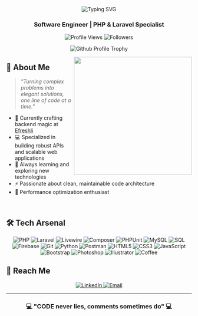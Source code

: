 <div align="center">
  <img src="https://readme-typing-svg.herokuapp.com?font=Ubuntu&weight=900&size=35&pause=1000&center=true&vCenter=true&random=false&width=500&height=70&lines=%F0%9F%94%A5+Ahmed+Ali+%7C+%22CODE%22+%F0%9F%94%A5;Backend+Developer&color=4F94EF" alt="Typing SVG" />
</div>

<h3 align="center">
  Software Engineer | PHP &amp; Laravel Specialist
</h3>

<p align="center">
  <img src="https://komarev.com/ghpvc/?username=thecodezz&label=Profile%20views&color=00AEFF&style=for-the-badge" alt="Profile Views" />
  <img src="https://img.shields.io/github/followers/thecodezz?label=Followers&style=for-the-badge&color=00AEFF" alt="Followers" />
</p>

<p align="center">
<img src="https://github-profile-trophy.vercel.app/?username=thecodezz&theme=nord&margin-w=15" alt="Github Profile Trophy" />
</p>

<img align="right" src="https://media3.giphy.com/media/v1.Y2lkPTc5MGI3NjExbDJocXlvb3lyN3Bjdnc3ODdpYjliZ25ndDlzNWJnNWxyYmNkOWphZyZlcD12MV9pbnRlcm5hbF9naWZfYnlfaWQmY3Q9Zw/bGgsc5mWoryfgKBx1u/giphy.gif" width="320px"/>

## 💫 About Me

> *"Turning complex problems into elegant solutions, one line of code at a time."*

- 🔭 Currently crafting backend magic at [Efreshli](https://efreshli.com)
- 💻 Specialized in building robust APIs and scalable web applications
- 🌱 Always learning and exploring new technologies
- ⚡ Passionate about clean, maintainable code architecture
- 🚀 Performance optimization enthusiast

<br>

## 🛠️ Tech Arsenal

<div align="center">
  <!-- PHP & Laravel Ecosystem -->
  <img src="https://img.shields.io/badge/PHP-777BB4?style=for-the-badge&logo=php&logoColor=white" alt="PHP"/>
  <img src="https://img.shields.io/badge/Laravel-FF2D20?style=for-the-badge&logo=laravel&logoColor=white" alt="Laravel"/>
  <img src="https://img.shields.io/badge/Livewire-4E56A6?style=for-the-badge&logo=livewire&logoColor=white" alt="Livewire"/>
  <img src="https://img.shields.io/badge/Composer-885630?style=for-the-badge&logo=composer&logoColor=white" alt="Composer"/>
  <img src="https://img.shields.io/badge/PHPUnit-3296D7?style=for-the-badge&logo=php&logoColor=white" alt="PHPUnit"/>
  <img src="https://img.shields.io/badge/MySQL-4479A1?style=for-the-badge&logo=mysql&logoColor=white" alt="MySQL"/>
  <img src="https://img.shields.io/badge/SQL-025E8C?style=for-the-badge&logo=sql&logoColor=white" alt="SQL"/>
  <img src="https://img.shields.io/badge/Firebase-FFCA28?style=for-the-badge&logo=firebase&logoColor=black" alt="Firebase"/>
  
  <img src="https://img.shields.io/badge/Git-F05032?style=for-the-badge&logo=git&logoColor=white" alt="Git"/>
  <img src="https://img.shields.io/badge/Python-3776AB?style=for-the-badge&logo=python&logoColor=white" alt="Python"/>
  <img src="https://img.shields.io/badge/Postman-FF6C37?style=for-the-badge&logo=postman&logoColor=white" alt="Postman"/>  <img src="https://img.shields.io/badge/HTML5-E34F26?style=for-the-badge&logo=html5&logoColor=white" alt="HTML5"/>
  <img src="https://img.shields.io/badge/CSS3-1572B6?style=for-the-badge&logo=css3&logoColor=white" alt="CSS3"/>
  <img src="https://img.shields.io/badge/JavaScript-F7DF1E?style=for-the-badge&logo=javascript&logoColor=black" alt="JavaScript"/>
  <img src="https://img.shields.io/badge/Bootstrap-7952B3?style=for-the-badge&logo=bootstrap&logoColor=white" alt="Bootstrap"/>
  
  <!-- Tools & Others -->

  <img src="https://img.shields.io/badge/Photoshop-31A8FF?style=for-the-badge&logo=adobe-photoshop&logoColor=white" alt="Photoshop"/>
  <img src="https://img.shields.io/badge/Illustrator-FF9A00?style=for-the-badge&logo=adobe-illustrator&logoColor=white" alt="Illustrator"/>
  <img src="https://img.shields.io/badge/Coffee-6F4E37?style=for-the-badge&logo=buy-me-a-coffee&logoColor=white" alt="Coffee"/>
</div>

## 📱 Reach Me

<p align="center">
  <a href="https://linkedin.com/in/ahmedalimo7amed">
    <img src="https://img.shields.io/badge/LinkedIn-0077B5?style=for-the-badge&logo=linkedin&logoColor=white" alt="LinkedIn"/>
  </a>
  <a href="mailto:ahmed.ali.mo7amed@gmail.com">
    <img src="https://img.shields.io/badge/Email-D14836?style=for-the-badge&logo=gmail&logoColor=white" alt="Email"/>
  </a>
</p>

---

<div align="center">
  
  ### 💻 "CODE never lies, comments sometimes do" 💻
  
</div>
